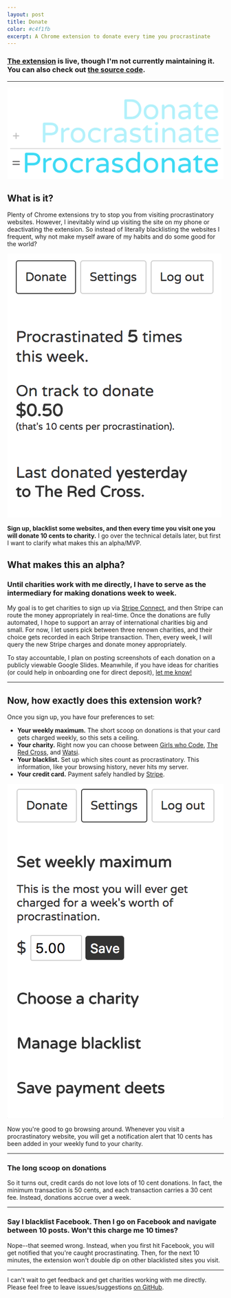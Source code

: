 ```yaml
---
layout: post
title: Donate
color: #c4f1fb
excerpt: A Chrome extension to donate every time you procrastinate
---
```

### [The extension](https://chrome.google.com/webstore/detail/ejlaogipbpicpboioglpoiblobhdaokj) is live, though I'm not currently maintaining it. You can also check out [the source code](https://github.com/zchr/donate-extension).

----
![Procrastinate + donate = procrasdonate](/images/misc/donate-cover.png)

## What is it?
Plenty of Chrome extensions try to stop you from visiting procrastinatory websites. However, I inevitably wind up visiting the site on my phone or deactivating the extension. So instead of literally blacklisting the websites I frequent, why not make myself aware of my habits and do some good for the world?

![The extension dashboard](/images/misc/donate-dashboard.png)

**Sign up, blacklist some websites, and then every time you visit one you will donate 10 cents to charity.** I go over the technical details later, but first I want to clarify what makes this an alpha/MVP.

## What makes this an alpha?
### **Until charities work with me directly, I have to serve as the intermediary for making donations week to week.**

My goal is to get charities to sign up via [Stripe Connect](https://stripe.com/connect), and then Stripe can route the money appropriately in real-time. Once the donations are fully automated, I hope to support an array of international charities big and small. For now, I let users pick between three renown charities, and their choice gets recorded in each Stripe transaction. Then, every week, I will query the new Stripe charges and donate money appropriately.

To stay accountable, I plan on posting screenshots of each donation on a publicly viewable Google Slides. Meanwhile, if you have ideas for charities (or could help in onboarding one for direct deposit), [let me know!](https://docs.google.com/forms/d/e/1FAIpQLScV3_IJyEXXUQjMglYEnQRhQ9qOC6k8CWogWVmIAsQxfSuNQg/viewform?usp=sf_link)

----

## Now, how exactly does this extension work?
Once you sign up, you have four preferences to set:
- **Your weekly maximum.** The short scoop on donations is that your card gets charged weekly, so this sets a ceiling.
-  **Your charity.** Right now you can choose between [Girls who Code](https://girlswhocode.com), [The Red Cross](redcross.org), and [Watsi](https://watsi.org/).
-  **Your blacklist.** Set up which sites count as procrastinatory. This information, like your browsing history, never hits my server.
-  **Your credit card.** Payment safely handled by [Stripe](https://stripe.com).

![The extension dashboard](/images/misc/donate-settings.png)

Now you're good to go browsing around. Whenever you visit a procrastinatory website, you will get a notification alert that 10 cents has been added in your weekly fund to your charity.

---
### The long scoop on donations
So it turns out, credit cards do not love lots of 10 cent donations. In fact, the minimum transaction is 50 cents, and each transaction carries a 30 cent fee. Instead, donations accrue over a week.

---
### Say I blacklist Facebook. Then I go on Facebook and navigate between 10 posts. Won't this charge me 10 times?
Nope--that seemed wrong. Instead, when you first hit Facebook, you will get notified that you're caught procrastinating. Then, for the next 10 minutes, the extension won't double dip on other blacklisted sites you visit.

---
I can't wait to get feedback and get charities working with me directly. Please feel free to leave issues/suggestions [on GitHub](https://github.com/zchr/donate-extension/issues).
